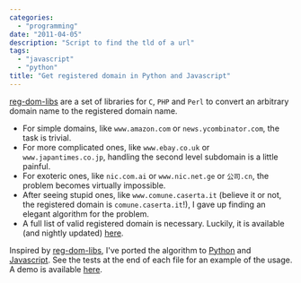 ```yaml
---
categories:
  - "programming"
date: "2011-04-05"
description: "Script to find the tld of a url"
tags:
  - "javascript"
  - "python"
title: "Get registered domain in Python and Javascript"
---
```


[reg-dom-libs][1] are a set of libraries for `C`, `PHP` and `Perl` to convert
an arbitrary domain name to the registered domain name. 

  * For simple domains, like `www.amazon.com` or `news.ycombinator.com`, the task is trivial.
  * For more complicated ones, like `www.ebay.co.uk` or `www.japantimes.co.jp`, handling the second level subdomain is a little painful.
  * For exoteric ones, like `nic.com.ai` or `www.nic.net.ge` or `公司.cn`, the problem becomes virtually impossible.
  * After seeing stupid ones, like `www.comune.caserta.it` (believe it or not, the registered domain is `comune.caserta.it`!), I gave up finding an elegant algorithm for the problem.
  * A full list of valid registered domain is necessary. Luckily, it is available (and nightly updated) [here][2].

Inspired by [reg-dom-libs][1], I've ported the algorithm to [Python][3] and
[Javascript][4]. See the tests at the end of each file for an example of the
usage. A demo is available [here][5].

   [1]: http://www.dkim-reputation.org/regdom-libs/
   [2]: http://mxr.mozilla.org/mozilla-central/source/netwerk/dns/effective_tld_names.dat?raw=1
   [3]: https://github.com/lbolla/junk/blob/master/utils/regdomain.py
   [4]: https://github.com/lbolla/junk/blob/master/utils/regdomain.js
   [5]: /junk/regdomain/
